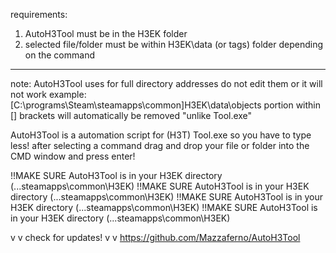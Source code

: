 requirements:
1. AutoH3Tool must be in the H3EK folder
2. selected file/folder must be within H3EK\data (or tags) folder depending on the command
-------------------------------------------------------------------------------------------
note: AutoH3Tool uses for full directory addresses do not edit them or it will not work
	example: [C:\programs\Steam\steamapps\common\]H3EK\data\objects
	portion within [] brackets will automatically be removed "unlike Tool.exe"

AutoH3Tool is a automation script for (H3T) Tool.exe 
so you have to type less! after selecting a command drag and drop your file or folder into the CMD window and press enter!

!!MAKE SURE AutoH3Tool is in your H3EK directory (...steamapps\common\H3EK)
!!MAKE SURE AutoH3Tool is in your H3EK directory (...steamapps\common\H3EK)
!!MAKE SURE AutoH3Tool is in your H3EK directory (...steamapps\common\H3EK)
!!MAKE SURE AutoH3Tool is in your H3EK directory (...steamapps\common\H3EK)

v v check for updates! v v 
https://github.com/Mazzaferno/AutoH3Tool
